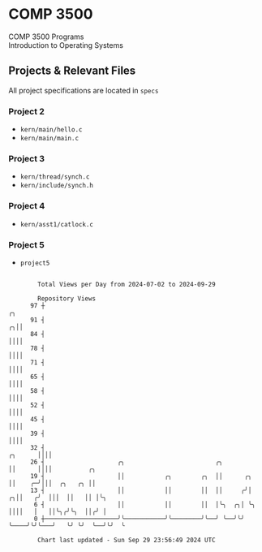 # COMP 3500
COMP 3500 Programs  
Introduction to Operating Systems  
## Projects & Relevant Files
All project specifications are located in `specs`
### Project 2
- `kern/main/hello.c`
- `kern/main/main.c`
### Project 3
- `kern/thread/synch.c`
- `kern/include/synch.h`
### Project 4
- `kern/asst1/catlock.c`
### Project 5
- `project5`

```

        Total Views per Day from 2024-07-02 to 2024-09-29

        Repository Views
      97 ┼                                                                          ╭╮
      91 ┤                                                                        ╭╮││
      84 ┤                                                                        ││││
      78 ┤                                                                        ││││
      71 ┤                                                                        ││││
      65 ┤                                                                        ││││
      58 ┤                                                                        ││││
      52 ┤                                                                        ││││
      45 ┤                                                                        ││││
      39 ┤                                                                        ││││
      32 ┤                                                                ╭╮      ││││
      26 ┤                    ╭╮                         ╭╮               ││      ││││          ╭╮
      19 ┤                    ││           ╭╮        ╭╮  ││      ╭╮       ││    ╭─╯│││  ╭╮   ╭╮ ││
      13 ┤                    ││           ││        ││  ││     ╭╯│     ╭╮││   ╭╯  │││  ││   ││ │╰╮
       6 ┤                    ││           ││        ││  │╰╮  ╭╮│ ╰╮    ││││   │   ││╰╮╭╯╰╮  ││╭╯ │
       0 ┼────────────────────╯╰───────────╯╰────────╯╰──╯ ╰──╯╰╯  ╰────╯╰╯╰───╯   ╰╯ ╰╯  ╰──╯╰╯  ╰

        Chart last updated - Sun Sep 29 23:56:49 2024 UTC
        
```
